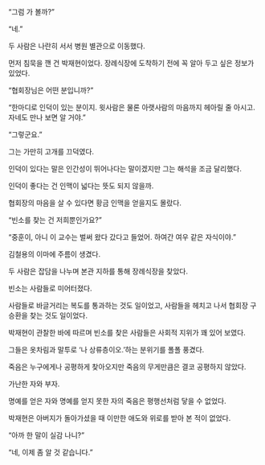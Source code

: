 “그럼 가 볼까?”

“네.”

두 사람은 나란히 서서 병원 별관으로 이동했다.

먼저 침묵을 깬 건 박재현이었다. 장례식장에 도착하기 전에 꼭 알아 두고 싶은 정보가 있었다.

“협회장님은 어떤 분입니까?”

“한마디로 인덕이 있는 분이지. 윗사람은 물론 아랫사람의 마음까지 헤아릴 줄 아시고. 자네도 만나 보면 알 거야.”

“그렇군요.”

그는 가만히 고개를 끄덕였다.

인덕이 있다는 말은 인간성이 뛰어나다는 말이겠지만 그는 해석을 조금 달리했다.

인덕이 좋다는 건 인맥이 넓다는 뜻도 되지 않을까.

협회장의 마음을 살 수 있다면 황금 인맥을 얻을지도 몰랐다.

“빈소를 찾는 건 저희뿐인가요?”

“중훈이, 아니 이 교수는 벌써 왔다 갔다고 들었어. 하여간 여우 같은 자식이야.”

김철용의 이마에 주름이 생겼다.

두 사람은 잡담을 나누며 본관 지하를 통해 장례식장을 찾았다.

빈소는 사람들로 미어터졌다.

사람들로 바글거리는 복도를 통과하는 것도 일이었고, 사람들을 헤치고 나서 협회장 구승환을 찾는 것도 일이었다.

박재현이 관찰한 바에 따르며 빈소를 찾은 사람들은 사회적 지위가 꽤 있어 보였다.

그들은 옷차림과 말투로 ‘나 상류층이오.’하는 분위기를 폴폴 풍겼다.

죽음은 누구에게나 공평하게 찾아오지만 죽음의 무게만큼은 결코 공평하지 않았다.

가난한 자와 부자.

명예를 얻은 자와 명예를 얻지 못한 자의 죽음은 평행선처럼 닿을 수 없었다.

박재현은 아버지가 돌아가셨을 때 이만한 애도와 위로를 받아 본 적이 없었다.

“아까 한 말이 실감 나니?”

“네, 이제 좀 알 것 같습니다.”